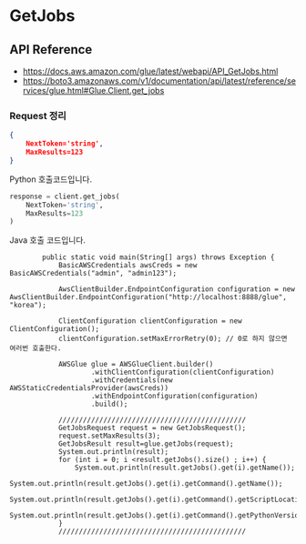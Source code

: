 # GetJobs

## API Reference

* https://docs.aws.amazon.com/glue/latest/webapi/API_GetJobs.html
* https://boto3.amazonaws.com/v1/documentation/api/latest/reference/services/glue.html#Glue.Client.get_jobs

### Request 정리

```json
{
    NextToken='string',
    MaxResults=123
}
```

Python 호출코드입니다.

```python
response = client.get_jobs(
    NextToken='string',
    MaxResults=123
)
```

Java 호출 코드입니다.
```
        public static void main(String[] args) throws Exception {
            BasicAWSCredentials awsCreds = new BasicAWSCredentials("admin", "admin123");
    
            AwsClientBuilder.EndpointConfiguration configuration = new AwsClientBuilder.EndpointConfiguration("http://localhost:8888/glue", "korea");
    
            ClientConfiguration clientConfiguration = new ClientConfiguration();
            clientConfiguration.setMaxErrorRetry(0); // 0로 하지 않으면 여러번 호출한다.
    
            AWSGlue glue = AWSGlueClient.builder()
                    .withClientConfiguration(clientConfiguration)
                    .withCredentials(new AWSStaticCredentialsProvider(awsCreds))
                    .withEndpointConfiguration(configuration)
                    .build();
    
            //////////////////////////////////////////////
            GetJobsRequest request = new GetJobsRequest();
            request.setMaxResults(3);
            GetJobsResult result=glue.getJobs(request);
            System.out.println(result);
            for (int i = 0; i <result.getJobs().size() ; i++) {
                System.out.println(result.getJobs().get(i).getName());
                System.out.println(result.getJobs().get(i).getCommand().getName());
                System.out.println(result.getJobs().get(i).getCommand().getScriptLocation());
                System.out.println(result.getJobs().get(i).getCommand().getPythonVersion());
            }
            //////////////////////////////////////////////
```